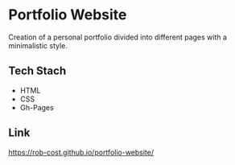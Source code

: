 # Portfolio Website

Creation of a personal portfolio divided into different pages with a minimalistic style.

## Tech Stach
- HTML
- CSS
- Gh-Pages

## Link
https://rob-cost.github.io/portfolio-website/
